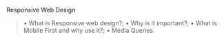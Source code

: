 Responsive Web Design

>• What is Responsive web design?;
>• Why is it important?;
>• What is Mobile First and why use it?;
>• Media Queries.